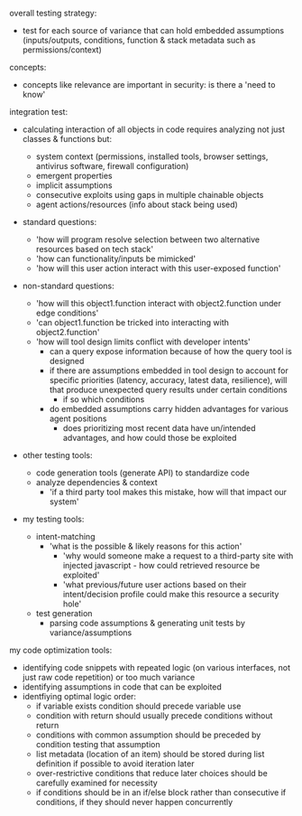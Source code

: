 overall testing strategy:
- test for each source of variance that can hold embedded assumptions (inputs/outputs, conditions, function & stack metadata such as permissions/context)

concepts:
- concepts like relevance are important in security: is there a 'need to know'

integration test:
- calculating interaction of all objects in code requires analyzing not just classes & functions but:
  - system context (permissions, installed tools, browser settings, antivirus software, firewall configuration)
  - emergent properties
  - implicit assumptions
  - consecutive exploits using gaps in multiple chainable objects
  - agent actions/resources (info about stack being used)

- standard questions:
  - 'how will program resolve selection between two alternative resources based on tech stack'
  - 'how can functionality/inputs be mimicked'
  - 'how will this user action interact with this user-exposed function'

- non-standard questions:
  - 'how will this object1.function interact with object2.function under edge conditions'
  - 'can object1.function be tricked into interacting with object2.function'
  - 'how will tool design limits conflict with developer intents' 
      - can a query expose information because of how the query tool is designed
      - if there are assumptions embedded in tool design to account for specific priorities (latency, accuracy, latest data, resilience), will that produce unexpected query results under certain conditions
        - if so which conditions
      - do embedded assumptions carry hidden advantages for various agent positions
        - does prioritizing most recent data have un/intended advantages, and how could those be exploited

- other testing tools:
  - code generation tools (generate API) to standardize code
  - analyze dependencies & context
    - 'if a third party tool makes this mistake, how will that impact our system'

- my testing tools:
  - intent-matching
    - 'what is the possible & likely reasons for this action'
      - 'why would someone make a request to a third-party site with injected javascript - how could retrieved resource be exploited'
      - 'what previous/future user actions based on their intent/decision profile could make this resource a security hole'
  - test generation
    - parsing code assumptions & generating unit tests by variance/assumptions

my code optimization tools:
- identifying code snippets with repeated logic (on various interfaces, not just raw code repetition) or too much variance
- identifying assumptions in code that can be exploited
- identfiying optimal logic order:
  - if variable exists condition should precede variable use
  - condition with return should usually precede conditions without return 
  - conditions with common assumption should be preceded by condition testing that assumption 
  - list metadata (location of an item) should be stored during list definition if possible to avoid iteration later
  - over-restrictive conditions that reduce later choices should be carefully examined for necessity
  - if conditions should be in an if/else block rather than consecutive if conditions, if they should never happen concurrently
